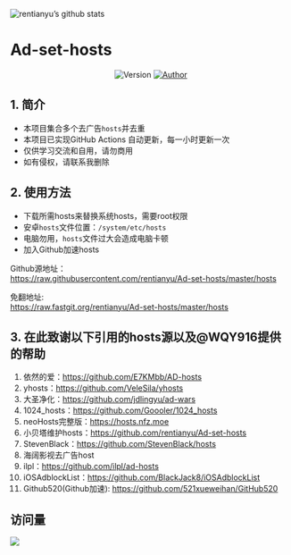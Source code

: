 ![rentianyu’s github stats](https://github-readme-stats.vercel.app/api?username=rentianyu&show_icons=true&theme=merko)
# Ad-set-hosts

<p align="center">
    <img alt="Version" src="https://img.shields.io/badge/release-0.0.1-blue"/>
    <a href="https://github.com/rentianyu">
        <img alt="Author" src="https://img.shields.io/badge/author-小贝塔-blueviolet"/>
    </a>
</p>

## 1. 简介

- 本项目集合多个去广告`hosts`并去重
- 本项目已实现GitHub Actions 自动更新，每一小时更新一次
- 仅供学习交流和自用，请勿商用
- 如有侵权，请联系我删除

## 2. 使用方法

- 下载所需hosts来替换系统hosts，需要root权限
- 安卓`hosts`文件位置：`/system/etc/hosts`
- 电脑勿用，`hosts`文件过大会造成电脑卡顿
- 加入Github加速hosts   

Github源地址：   
https://raw.githubusercontent.com/rentianyu/Ad-set-hosts/master/hosts   
   
免翻地址:   
https://raw.fastgit.org/rentianyu/Ad-set-hosts/master/hosts   


## 3. 在此致谢以下引用的hosts源以及@WQY916提供的帮助

1. 依然的爱：https://github.com/E7KMbb/AD-hosts   
2. yhosts：https://github.com/VeleSila/yhosts   
3. 大圣净化：https://github.com/jdlingyu/ad-wars 
4. 1024_hosts：https://github.com/Goooler/1024_hosts   
5. neoHosts完整版：https://hosts.nfz.moe   
6. 小贝塔维护hosts：https://github.com/rentianyu/Ad-set-hosts   
7. StevenBlack：https://github.com/StevenBlack/hosts   
8. 海阔影视去广告host
9. ilpl：https://github.com/ilpl/ad-hosts
10. iOSAdblockList：https://github.com/BlackJack8/iOSAdblockList
11. Github520(Github加速): https://github.com/521xueweihan/GitHub520

## 访问量

![](http://profile-counter.glitch.me/rentianyu_Ad-set-hosts/count.svg)
